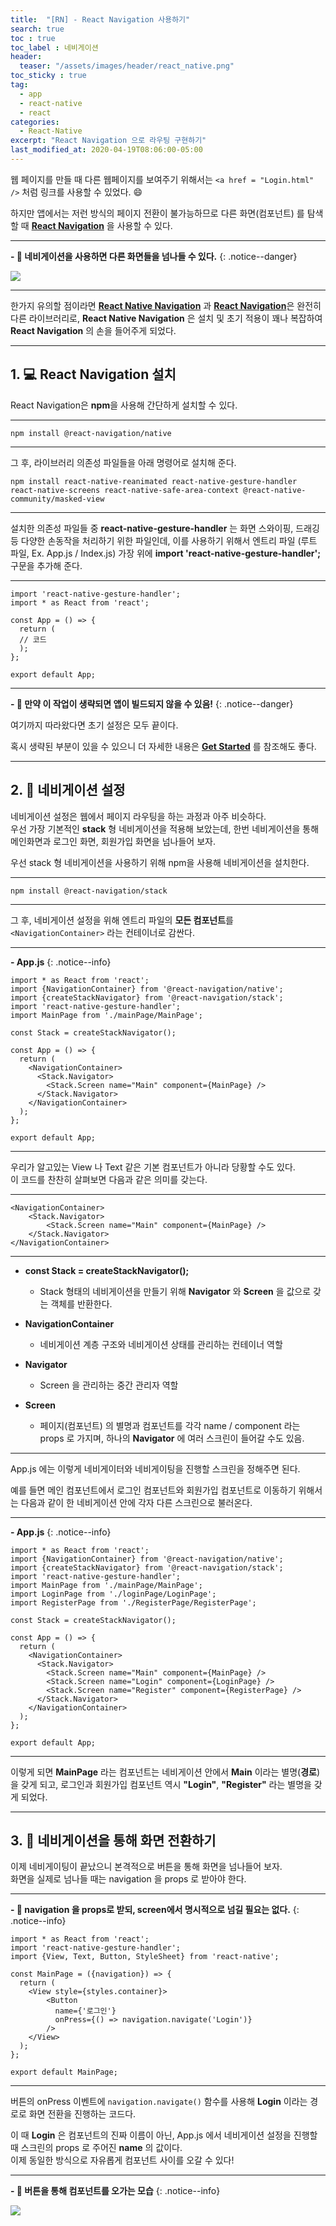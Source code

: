 ```yaml
---
title:  "[RN] - React Navigation 사용하기"
search: true
toc : true
toc_label : 네비게이션
header:
  teaser: "/assets/images/header/react_native.png"
toc_sticky : true
tag:
  - app
  - react-native
  - react
categories:
  - React-Native
excerpt: "React Navigation 으로 라우팅 구현하기"
last_modified_at: 2020-04-19T08:06:00-05:00
---
```


웹 페이지를 만들 때 다른 웹페이지를 보여주기 위해서는 `<a href = "Login.html" />` 처럼 링크를 사용할 수 있었다. 😄  

하지만 앱에서는 저런 방식의 페이지 전환이 불가능하므로 다른 화면(컴포넌트) 를 탐색할 때 [**React Navigation**](https://reactnavigation.org/) 을 사용할 수 있다.   

---

**- 🧳 네비게이션을 사용하면 다른 화면들을 넘나들 수 있다.**
{: .notice--danger}

<img src = "/assets/images/2020-04-19-react-navigation-사용하기/screens.PNG" />

---

한가지 유의할 점이라면 [**React Native Navigation**](https://wix.github.io/react-native-navigation/docs/before-you-start/) 과 [**React Navigation**](https://reactnavigation.org/)은 완전히 다른 라이브러리로, **React Native Navigation** 은 설치 및 초기 적용이 꽤나 복잡하여 **React Navigation** 의 손을 들어주게 되었다.   

---

## 1. 💻 React Navigation 설치

React Navigation은 **npm**을 사용해 간단하게 설치할 수 있다.

---

```
npm install @react-navigation/native
```

---

그 후, 라이브러리 의존성 파일들을 아래 명령어로 설치해 준다.   

```
npm install react-native-reanimated react-native-gesture-handler react-native-screens react-native-safe-area-context @react-native-community/masked-view
```

---

설치한 의존성 파일들 중 **react-native-gesture-handler** 는 화면 스와이핑, 드래깅 등 다양한 손동작을 처리하기 위한 파일인데, 이를 사용하기 위해서 엔트리 파일 (루트 파일, Ex. App.js / Index.js) 가장 위에 **import 'react-native-gesture-handler';** 구문을 추가해 준다.

---

```react
import 'react-native-gesture-handler';
import * as React from 'react';

const App = () => {
  return (
  // 코드
  );
};

export default App;
```

---

**- 🚨 만약 이 작업이 생략되면 앱이 빌드되지 않을 수 있음!**
{: .notice--danger}

여기까지 따라왔다면 초기 설정은 모두 끝이다.   

혹시 생략된 부분이 있을 수 있으니 더 자세한 내용은 [**Get Started**](https://reactnavigation.org/docs/getting-started) 를 참조해도 좋다.

---

## 2. 🌌 네비게이션 설정   

네비게이션 설정은 웹에서 페이지 라우팅을 하는 과정과 아주 비슷하다.   
우선 가장 기본적인 **stack** 형 네비게이션을 적용해 보았는데, 한번 네비게이션을 통해 메인화면과 로그인 화면, 회원가입 화면을 넘나들어 보자.

우선 stack 형 네비게이션을 사용하기 위해 npm을 사용해 네비게이션을 설치한다.

---

```
npm install @react-navigation/stack
```

---

그 후, 네비게이션 설정을 위해 엔트리 파일의 **모든 컴포넌트**를 `<NavigationContainer>` 라는 컨테이너로 감싼다.

---

**- App.js**
{: .notice--info}

```react
import * as React from 'react';
import {NavigationContainer} from '@react-navigation/native';
import {createStackNavigator} from '@react-navigation/stack';
import 'react-native-gesture-handler';
import MainPage from './mainPage/MainPage';

const Stack = createStackNavigator();

const App = () => {
  return (
    <NavigationContainer>
      <Stack.Navigator>
        <Stack.Screen name="Main" component={MainPage} />
      </Stack.Navigator>
    </NavigationContainer>
  );
};

export default App;
```

---

우리가 알고있는 View 나 Text 같은 기본 컴포넌트가 아니라 당황할 수도 있다.    
이 코드를 찬찬히 살펴보면 다음과 같은 의미를 갖는다.   

---

```react
<NavigationContainer>
    <Stack.Navigator>
        <Stack.Screen name="Main" component={MainPage} />
    </Stack.Navigator>
</NavigationContainer>
```

---

* **const Stack = createStackNavigator();**
  * Stack 형태의 네비게이션을 만들기 위해 **Navigator** 와 **Screen** 을 값으로 갖는 객체를 반환한다.   

* **NavigationContainer**
  * 네비게이션 계층 구조와 네비게이션 상태를 관리하는 컨테이너 역할

* **Navigator**
  * Screen 을 관리하는 중간 관리자 역할

* **Screen**
  * 페이지(컴포넌트) 의 별명과 컴포넌트를 각각 name / component 라는 props 로 가지며, 하나의 **Navigator** 에 여러 스크린이 들어갈 수도 있음.   

---

App.js 에는 이렇게 네비게이터와 네비게이팅을 진행할 스크린을 정해주면 된다.   

예를 들면 메인 컴포넌트에서 로그인 컴포넌트와 회원가입 컴포넌트로 이동하기 위해서는 다음과 같이 한 네비게이션 안에 각자 다른 스크린으로 불러온다.

---

**- App.js**
{: .notice--info}

```react
import * as React from 'react';
import {NavigationContainer} from '@react-navigation/native';
import {createStackNavigator} from '@react-navigation/stack';
import 'react-native-gesture-handler';
import MainPage from './mainPage/MainPage';
import LoginPage from './loginPage/LoginPage';
import RegisterPage from './RegisterPage/RegisterPage';

const Stack = createStackNavigator();

const App = () => {
  return (
    <NavigationContainer>
      <Stack.Navigator>
        <Stack.Screen name="Main" component={MainPage} />
        <Stack.Screen name="Login" component={LoginPage} />
        <Stack.Screen name="Register" component={RegisterPage} />
      </Stack.Navigator>
    </NavigationContainer>
  );
};

export default App;
```

---

이렇게 되면 **MainPage** 라는 컴포넌트는 네비게이션 안에서 **Main** 이라는 별명(**경로**)을 갖게 되고, 로그인과 회원가입 컴포넌트 역시 **"Login"**, **"Register"** 라는 별명을 갖게 되었다.

---

## 3. 🚄 네비게이션을 통해 화면 전환하기    

이제 네비게이팅이 끝났으니 본격적으로 버튼을 통해 화면을 넘나들어 보자.   
화면을 실제로 넘나들 때는 navigation 을 props 로 받아야 한다.

---

**- 🚨 navigation 을 props로 받되, screen에서 명시적으로 넘길 필요는 없다.**
{: .notice--info}

```react
import * as React from 'react';
import 'react-native-gesture-handler';
import {View, Text, Button, StyleSheet} from 'react-native';

const MainPage = ({navigation}) => {
  return (
    <View style={styles.container}>
        <Button
          name={'로그인'}
          onPress={() => navigation.navigate('Login')}
        />
    </View>
  );
};

export default MainPage;
```

---

버튼의 onPress 이벤트에 `navigation.navigate()` 함수를 사용해 **Login** 이라는 경로로 화면 전환을 진행하는 코드다.   

이 때 **Login** 은 컴포넌트의 진짜 이름이 아닌, App.js 에서 네비게이션 설정을 진행할 때 스크린의 props 로 주어진 **name** 의 값이다.   
이제 동일한 방식으로 자유롭게 컴포넌트 사이를 오갈 수 있다!

---
**- 🛫 버튼을 통해 컴포넌트를 오가는 모습**
{: .notice--info}

<img src = "/assets/images/2020-04-19-react-navigation-사용하기/navigation.gif" />
